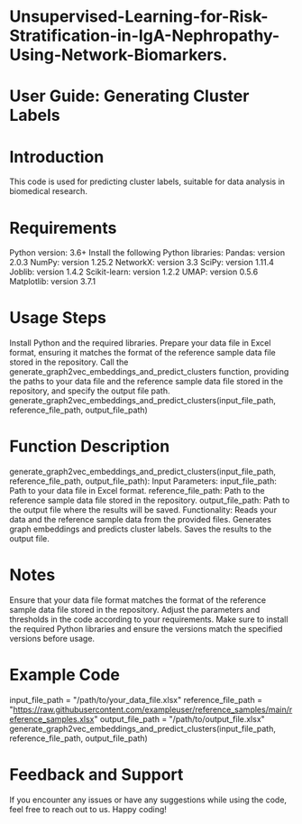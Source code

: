 # Unsupervised-Learning-for-Risk-Stratification-in-IgA-Nephropathy-Using-Network-Biomarkers.

# User Guide: Generating Cluster Labels

# Introduction
This code is used for predicting cluster labels, suitable for data analysis in biomedical research.

# Requirements
Python version: 3.6+
Install the following Python libraries:
Pandas: version 2.0.3
NumPy: version 1.25.2
NetworkX: version 3.3
SciPy: version 1.11.4
Joblib: version 1.4.2
Scikit-learn: version 1.2.2
UMAP: version 0.5.6
Matplotlib: version 3.7.1
# Usage Steps
Install Python and the required libraries.
Prepare your data file in Excel format, ensuring it matches the format of the reference sample data file stored in the repository.
Call the generate_graph2vec_embeddings_and_predict_clusters function, providing the paths to your data file and the reference sample data file stored in the repository, and specify the output file path.
generate_graph2vec_embeddings_and_predict_clusters(input_file_path, reference_file_path, output_file_path)

# Function Description
generate_graph2vec_embeddings_and_predict_clusters(input_file_path, reference_file_path, output_file_path):
Input Parameters:
input_file_path: Path to your data file in Excel format.
reference_file_path: Path to the reference sample data file stored in the repository.
output_file_path: Path to the output file where the results will be saved.
Functionality:
Reads your data and the reference sample data from the provided files.
Generates graph embeddings and predicts cluster labels.
Saves the results to the output file.

# Notes
Ensure that your data file format matches the format of the reference sample data file stored in the repository.
Adjust the parameters and thresholds in the code according to your requirements.
Make sure to install the required Python libraries and ensure the versions match the specified versions before usage.

# Example Code
input_file_path = "/path/to/your_data_file.xlsx"
reference_file_path = "https://raw.githubusercontent.com/exampleuser/reference_samples/main/reference_samples.xlsx"
output_file_path = "/path/to/output_file.xlsx"
generate_graph2vec_embeddings_and_predict_clusters(input_file_path, reference_file_path, output_file_path)

# Feedback and Support
If you encounter any issues or have any suggestions while using the code, feel free to reach out to us. Happy coding!
